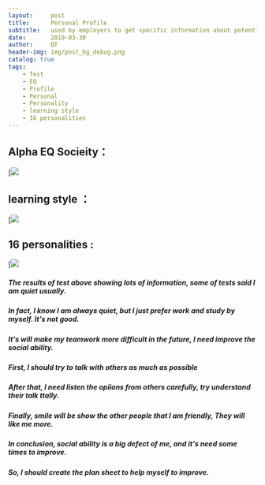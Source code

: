 ```yaml
---
layout:     post
title:      Personal Profile
subtitle:   used by employers to get specific information about potential employees.
date:       2019-03-30
author:     QT
header-img: img/post_bg_debug.png
catalog: true
tags:
    - Test
    - EQ
    - Profile
    - Personal
    - Personality
    - learning style
    - 16 personalities
---
```


## Alpha EQ Socieity：

[![]( https://github.com/QianyuTeng/QianyuTeng.github.io/blob/master/img/1554006182672.jpg)

## learning style ：

[![]( https://github.com/QianyuTeng/QianyuTeng.github.io/blob/master/img/1553928866155.jpg)

## 16 personalities :

[![]( https://github.com/QianyuTeng/QianyuTeng.github.io/blob/master/img/1554005514060.jpg)

##### The results of test above showing lots of information, some of tests said I am quiet usually.
##### In fact, I know I am always quiet, but I just prefer work and study by myself. It's not good.
##### It's will make my teamwork more difficult in the future, I need improve the social ability.
##### First, I should try to talk with others as much as possible
##### After that, I need listen the opiions from others carefully, try understand their talk ttally.
##### Finally, smile will be show the other people that I am friendly, They will like me more.
##### In conclusion, social ability is a big defect of me, and it's need some times to improve.
##### So, I should create the plan sheet to help myself to improve.
 
